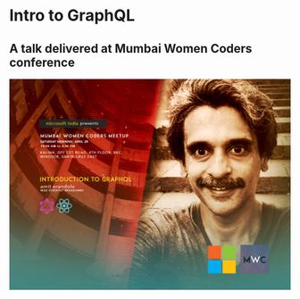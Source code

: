 # Intro to GraphQL

## A talk delivered at Mumbai Women Coders conference

![GraphQL Faker logo](./screenshots/mwc-9-amite.jpg)
